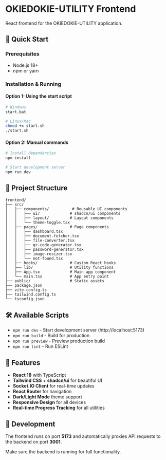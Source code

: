 # OKIEDOKIE-UTILITY Frontend

React frontend for the OKIEDOKIE-UTILITY application.

## 🚀 Quick Start

### Prerequisites
- Node.js 18+
- npm or yarn

### Installation & Running

#### Option 1: Using the start script
```bash
# Windows
start.bat

# Linux/Mac
chmod +x start.sh
./start.sh
```

#### Option 2: Manual commands
```bash
# Install dependencies
npm install

# Start development server
npm run dev
```

## 📁 Project Structure

```
frontend/
├── src/
│   ├── components/          # Reusable UI components
│   │   ├── ui/             # shadcn/ui components
│   │   ├── layout/         # Layout components
│   │   └── theme-toggle.tsx
│   ├── pages/              # Page components
│   │   ├── dashboard.tsx
│   │   ├── document-fetcher.tsx
│   │   ├── file-converter.tsx
│   │   ├── qr-code-generator.tsx
│   │   ├── password-generator.tsx
│   │   ├── image-resizer.tsx
│   │   └── not-found.tsx
│   ├── hooks/              # Custom React hooks
│   ├── lib/                # Utility functions
│   ├── App.tsx             # Main app component
│   └── main.tsx            # App entry point
├── public/                 # Static assets
├── package.json
├── vite.config.ts
├── tailwind.config.ts
└── tsconfig.json
```

## 🛠️ Available Scripts

- `npm run dev` - Start development server (http://localhost:5173)
- `npm run build` - Build for production
- `npm run preview` - Preview production build
- `npm run lint` - Run ESLint

## 🎨 Features

- **React 18** with TypeScript
- **Tailwind CSS** + **shadcn/ui** for beautiful UI
- **Socket.IO Client** for real-time updates
- **React Router** for navigation
- **Dark/Light Mode** theme support
- **Responsive Design** for all devices
- **Real-time Progress Tracking** for all utilities

## 🔧 Development

The frontend runs on port **5173** and automatically proxies API requests to the backend on port **3001**.

Make sure the backend is running for full functionality.
